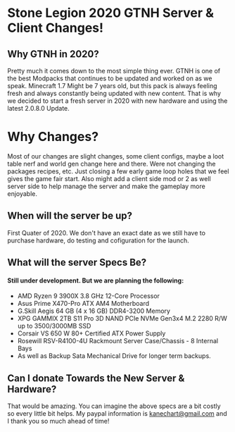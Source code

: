 

# Stone Legion 2020 GTNH Server & Client Changes!

## Why GTNH in 2020?

Pretty much it comes down to the most simple thing ever. GTNH is one of the best Modpacks that continues to be updated and worked on as we speak. Minecraft 1.7 Might be 7 years old, but this pack is always feeling fresh and always constantly being updated with new content. That is why we decided to start a fresh server in 2020 with new hardware and using the latest 2.0.8.0 Update.

# Why Changes?

Most of our changes are slight changes, some client configs, maybe a loot table nerf and world gen change here and there. Were not changing the packages recipes, etc. Just closing a few early game loop holes that we feel gives the game fair start. Also might add a client side mod or 2 as well server side to help manage the server and make the gameplay more enjoyable. 

## When will the server be up?  

First Quater of 2020. We don't have an exact date as we still have to purchase hardware, do testing and cofiguration for the launch. 

## What will the server Specs Be?

#### Still under development. But we are planning the following:

- AMD Ryzen 9 3900X 3.8 GHz 12-Core Processor
- Asus Prime X470-Pro ATX AM4 Motherboard
- G.Skill Aegis 64 GB (4 x 16 GB) DDR4-3200 Memory
- XPG GAMMIX 2TB S11 Pro 3D NAND PCIe NVMe Gen3x4 M.2 2280 R/W up to 3500/3000MB SSD
- Corsair VS 650 W 80+ Certified ATX Power Supply
- Rosewill RSV-R4100-4U Rackmount Server Case/Chassis - 8 Internal Bays
- As well as Backup Sata Mechanical Drive for longer term backups. 

## Can I donate Towards the New Server & Hardware?

That would be amazing. You can imagine the above specs are a bit costly so every little bit helps. My paypal information is kanechart@gmail.com and I thank you so much ahead of time!


